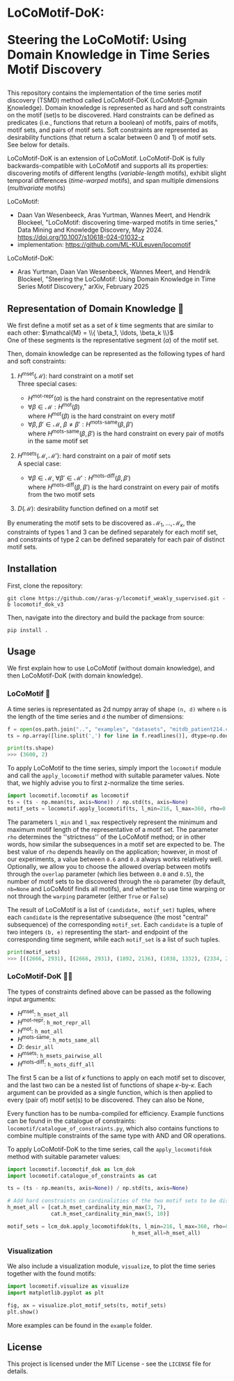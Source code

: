 <h1 align="left">LoCoMotif-DoK:

Steering the LoCoMotif: Using Domain Knowledge in Time Series Motif Discovery </h1>

This repository contains the implementation of the time series motif discovery (TSMD) method called LoCoMotif-DoK (LoCoMotif-<u>Do</u>main <u>K</u>nowledge). Domain knowledge is represented as hard and soft constraints on the motif (set)s to be discovered. Hard constraints can be defined as predicates (i.e., functions that return a boolean) of motifs, pairs of motifs, motif sets, and pairs of motif sets. Soft constraints are represented as desirability functions (that return a scalar between 0 and 1) of motif sets. See below for details.

LoCoMotif-DoK is an extension of LoCoMotif. LoCoMotif-DoK is fully backwards-compatible with LoCoMotif and supports all its properties: discovering motifs of different lengths (*variable-length* motifs), exhibit slight temporal differences (*time-warped* motifs), and span multiple dimensions (*multivariate* motifs)

LoCoMotif: 
- Daan Van Wesenbeeck, Aras Yurtman, Wannes Meert, and Hendrik Blockeel, "LoCoMotif: discovering time-warped motifs in time series," Data Mining and Knowledge Discovery, May 2024. https://doi.org/10.1007/s10618-024-01032-z
- implementation: https://github.com/ML-KULeuven/locomotif

LoCoMotif-DoK: 
- Aras Yurtman, Daan Van Wesenbeeck, Wannes Meert, and Hendrik Blockeel, "Steering the LoCoMotif: Using Domain Knowledge in Time Series Motif Discovery," arXiv, February 2025

## Representation of Domain Knowledge 🧠

We first define a motif set as a set of $k$ time segments that are similar to each other: 
$\mathcal{M} = \\{ \beta_1, \ldots, \beta_k \\}$ \
One of these segments is the representative segment ($\alpha$) of the motif set. 

Then, domain knowledge can be represented as the following types of hard and soft constraints: 

1. $H^\text{mset}(\mathcal{M})$: hard constraint on a motif set\
  Three special cases:
    - $H^\text{mot-repr}(\alpha)$ is the hard constraint on the representative motif
    - $\forall \beta \in \mathcal{M}: H^\text{mot}(\beta)$ \
      where $H^\text{mot}(\beta)$ is the hard constraint on every motif
    - $\forall \beta, \beta' \in \mathcal{M},\; \beta \neq \beta' : H^\text{mots-same}(\beta, \beta')$ \
      where $H^\text{mots-same}(\beta, \beta')$ is the hard constraint on every pair of motifs in the same motif set

2. $H^\text{msets}(\mathcal{M}, \mathcal{M}')$: hard constraint on a pair of motif sets \
  A special case:
   - $\forall \beta \in \mathcal{M},\; \forall \beta' \in \mathcal{M}' : H^\text{mots-diff}(\beta, \beta')$ \
     where $H^\text{mots-diff}(\beta, \beta')$ is the hard constraint on every pair of motifs from the two motif sets

3. $D(\mathcal{M})$: desirability function defined on a motif set

By enumerating the motif sets to be discovered as $\mathcal{M}_1, \ldots, \mathcal{M}_\kappa$, 
the constraints of types 1 and 3 can be defined separately for each motif set, and constraints of type 2 can be defined separately for each pair of distinct motif sets.


## Installation

First, clone the repository:
```
git clone https://github.com//aras-y/locomotif_weakly_supervised.git -b locomotif_dok_v3
```
Then, navigate into the directory and build the package from source:
```
pip install .
```

## Usage

We first explain how to use LoCoMotif (without domain knowledge), and then LoCoMotif-DoK (with domain knowledge).

### LoCoMotif 🚂

A time series is representated as 2d numpy array of shape `(n, d)` where `n` is the length of the time series and `d` the number of dimensions:

```python
f = open(os.path.join("..", "examples", "datasets", "mitdb_patient214.csv"))
ts = np.array([line.split(',') for line in f.readlines()], dtype=np.double)

print(ts.shape)
>>> (3600, 2)
```

To apply LoCoMotif to the time series, simply import the `locomotif` module and call the ``apply_locomotif`` method with suitable parameter values. Note that, we highly advise you to first z-normalize the time series.
```python
import locomotif.locomotif as locomotif 
ts = (ts - np.mean(ts, axis=None)) / np.std(ts, axis=None)
motif_sets = locomotif.apply_locomotif(ts, l_min=216, l_max=360, rho=0.6)
```
The parameters `l_min` and `l_max` respectively represent the minimum and maximum motif length of the representative of a motif set. The parameter ``rho`` determines the ''strictness'' of the LoCoMotif method; or in other words, how similar the subsequences in a motif set are expected to be. The best value of ``rho`` depends heavily on the application; however, in most of our experiments, a value between ``0.6`` and ``0.8`` always works relatively well.  
Optionally, we allow you to choose the allowed overlap between motifs through the `overlap` parameter (which lies between `0.0` and `0.5`), the number of motif sets to be discovered through the `nb` parameter (by default, `nb=None` and LoCoMotif finds all motifs), and whether to use time warping or not through the `warping` parameter (either `True` or `False`)

The result of LoCoMotif is a list of ``(candidate, motif_set)`` tuples, where each `candidate` is the representative subsequence (the most "central" subsequence) of the corresponding `motif_set`. Each `candidate` is a tuple of two integers `(b, e)` representing the start- and endpoint of the corresponding time segment, while each `motif_set` is a list of such tuples.

```python
print(motif_sets)
>>> [((2666, 2931), [(2666, 2931), (1892, 2136), (1038, 1332), (2334, 2665), (628, 1035), (1589, 1892), (1, 260)]), ((2931, 3155), [(2931, 3155), (2136, 2333), (1332, 1558)])]
```

### LoCoMotif-DoK 🚂🧠

The types of constraints defined above can be passed as the following input arguments: 
 - $H^\text{mset}$: `h_mset_all`
 - $H^\text{mot-repr}$: `h_mot_repr_all`
 - $H^\text{mot}$: `h_mot_all`
 - $H^\text{mots-same}$: `h_mots_same_all`
 - $D$: `desir_all`
 - $H^\text{msets}$: `h_msets_pairwise_all`
 - $H^\text{mots-diff}$: `h_mots_diff_all`

The first 5 can be a list of $\kappa$ functions to apply on each motif set to discover, and the last two can be a nested list of functions of shape $\kappa$-by-$\kappa$. 
Each argument can be provided as a single function, which is then applied to every (pair of) motif set(s) to be discovered. 
They can also be None,

Every function has to be numba-compiled for efficiency. Example functions can be found in the catalogue of constraints: `locomotif/catalogue_of_constraints.py`, which also contains functions to combine multiple constraints of the same type with AND and OR operations.

To apply LoCoMotif-DoK to the time series, call the `apply_locomotifdok` method with suitable parameter values:

```python
import locomotif.locomotif_dok as lcm_dok 
import locomotif.catalogue_of_constraints as cat

ts = (ts - np.mean(ts, axis=None)) / np.std(ts, axis=None)

# Add hard constraints on cardinalities of the two motif sets to be discovered:
h_mset_all = [cat.h_mset_cardinality_min_max(3, 7), 
              cat.h_mset_cardinality_min_max(5, 10)]

motif_sets = lcm_dok.apply_locomotifdok(ts, l_min=216, l_max=360, rho=0.6, 
                                        h_mset_all=h_mset_all)
```

### Visualization

We also include a visualization module, ``visualize``, to plot the time series together with the found motifs:
```python
import locomotif.visualize as visualize
import matplotlib.pyplot as plt

fig, ax = visualize.plot_motif_sets(ts, motif_sets)
plt.show()
```

More examples can be found in the `example` folder.

## License
This project is licensed under the MIT License - see the `LICENSE` file for details.
